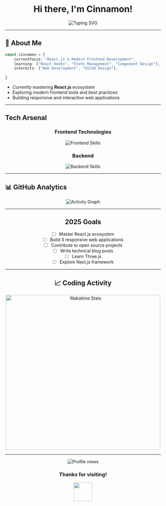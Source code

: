 # <div align="center"> Hi there, I'm Cinnamon! </div>

<div align="center">
  <img src="https://readme-typing-svg.demolab.com/?lines=Web+Dev;Always+Learning+New+Things!&font=Fira%20Code&center=true&width=380&height=50&duration=4000&pause=1000" alt="Typing SVG" />
</div>



---

## 🚀 About Me

```typescript
const cinnamon = {
    currentFocus: "React.js & Modern Frontend Development",
    learning: ["React Hooks", "State Management", "Component Design"],
    interests: ["Web Development", "UI/UX Design"],
 
}
```

-  Currently mastering **React.js** ecosystem
-  Exploring modern frontend tools and best practices  
-  Building responsive and interactive web applications



---

##  Tech Arsenal

<div align="center">

### Frontend Technologies
<p>
  <img src="https://skillicons.dev/icons?i=html,css,js,react,tailwind" alt="Frontend Skills" />
</p>

### Backend 
<p>
  <img src="https://skillicons.dev/icons?i=nodejs,express" alt="Backend Skills" />
</p>


</div>

---

## 📊 GitHub Analytics

<div align="center">
  

<div align="center">
  <img src="https://github-readme-activity-graph.vercel.app/graph?username=irunonironic&bg_color=0d1117&color=c9d1d9&line=ff6e96&point=79dafa&area=true&hide_border=true" alt="Activity Graph" />
</div>

---


##  2025 Goals

- [ ]  Master React.js ecosystem
- [ ]  Build 3 responsive web applications  
- [ ]  Contribute to open source projects
- [ ]  Write technical blog posts
- [ ]  Learn Three.js
- [ ]  Explore Next.js framework

---

## 📈 Coding Activity

<div align="center">
  <img src="https://wakatime.com/share/@IRunOnIronic/c8ae4e27-95e2-4d1d-8597-2f2d4e3a9b8c.svg" alt="Wakatime Stats" width="500"/>
</div>


---

<div align="center">
  <img src="https://komarev.com/ghpvc/?username=irunonironic&label=Profile%20views&color=0e75b6&style=flat" alt="Profile views" />

</div>


<div align="center">
  <h3> Thanks for visiting! </h3>
  <img src="https://media.giphy.com/media/LnQjpWaON8nhr21vNW/giphy.gif" width="60"> 
</div>

